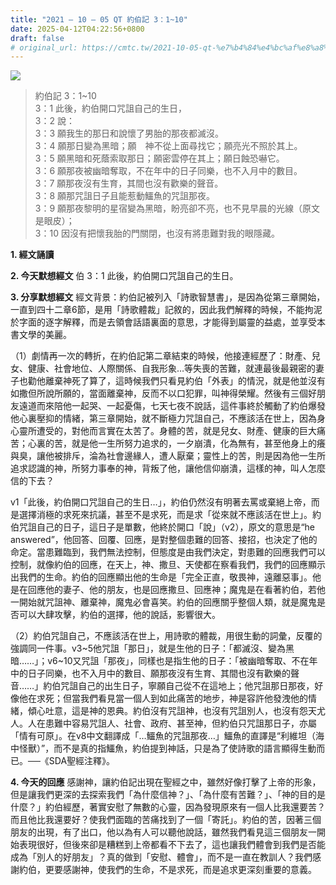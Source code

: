 ```yaml
---
title: "2021 – 10 – 05 QT 約伯記 3：1~10"
date: 2025-04-12T04:22:56+0800
draft: false
# original_url: https://cmtc.tw/2021-10-05-qt-%e7%b4%84%e4%bc%af%e8%a8%98-3%ef%bc%9a110
---
```


![](/images/qt.jpg)
> 約伯記 3：1\~10  
> 3：1 此後，約伯開口咒詛自己的生日，  
> 3：2 說：  
> 3：3 願我生的那日和說懷了男胎的那夜都滅沒。  
> 3：4 願那日變為黑暗；願　神不從上面尋找它；願亮光不照於其上。  
> 3：5 願黑暗和死蔭索取那日；願密雲停在其上；願日蝕恐嚇它。  
> 3：6 願那夜被幽暗奪取，不在年中的日子同樂，也不入月中的數目。  
> 3：7 願那夜沒有生育，其間也沒有歡樂的聲音。  
> 3：8 願那咒詛日子且能惹動鱷魚的咒詛那夜。  
> 3：9 願那夜黎明的星宿變為黑暗，盼亮卻不亮，也不見早晨的光線（原文是眼皮）；  
> 3：10 因沒有把懷我胎的門關閉，也沒有將患難對我的眼隱藏。

**1. 經文誦讀**

**2.  今天默想經文**
伯 3：1 此後，約伯開口咒詛自己的生日。

**3. 分享默想經文**
經文背景：約伯記被列入「詩歌智慧書」，是因為從第三章開始，一直到四十二章6節，是用「詩歌體裁」記敘的，因此我們解釋的時候，不能拘泥於字面的逐字解釋，而是去領會話語裏面的意思，才能得到屬靈的益處，並享受本書文學的美麗。

（1）劇情再一次的轉折，在約伯記第二章結束的時候，他接連經歷了：財產、兒女、健康、社會地位、人際關係、自我形象…等失喪的苦難，就連最後最親密的妻子也勸他離棄神死了算了，這時候我們只看見約伯「外表」的情況，就是他並沒有如撒但所說所願的，當面離棄神，反而不以口犯罪，叫神得榮耀。然後有三個好朋友遠道而來陪他一起哭、一起憂傷，七天七夜不說話，這件事終於觸動了約伯爆發他心裏壓抑的情緒，第三章開始，就不斷極力咒詛自己，不應該活在世上，因為身心靈所遭受的，對他而言實在太苦了。身體的苦，就是兒女、財產、健康的巨大痛苦；心裏的苦，就是他一生所努力追求的，一夕崩潰，化為無有，甚至他身上的癢與臭，讓他被排斥，淪為社會邊緣人，遭人厭棄；靈性上的苦，則是因為他一生所追求認識的神，所努力事奉的神，背叛了他，讓他信仰崩潰，這樣的神，叫人怎麼信的下去？

v1「此後，約伯開口咒詛自己的生日…」，約伯仍然沒有明著去罵或棄絕上帝，而是選擇消極的求死來抗議，甚至不是求死，而是求「從來就不應該活在世上」。約伯咒詛自己的日子，這日子是單數，他終於開口「說」（v2），原文的意思是“he answered”，他回答、回覆、回應，是對整個患難的回答、接招，也決定了他的命定。當患難臨到，我們無法控制，但態度是由我們決定，對患難的回應我們可以控制，就像約伯的回應，在天上，神、撒旦、天使都在察看我們，我們的回應顯示出我們的生命。約伯的回應顯出他的生命是「完全正直，敬畏神，遠離惡事」。他是在回應他的妻子、他的朋友，也是回應撒旦、回應神；魔鬼是在看著約伯，若他一開始就咒詛神、離棄神，魔鬼必會喜笑。約伯的回應關乎整個人類，就是魔鬼是否可以大肆攻擊，約伯的選擇，他的說話，影響很大。

（2）約伯咒詛自己，不應該活在世上，用詩歌的體裁，用很生動的詞彙，反覆的強調同一件事。v3\~5他咒詛「那日」，就是生他的日子：「都滅沒、變為黑暗……」；v6\~10又咒詛「那夜」，同樣也是指生他的日子：「被幽暗奪取、不在年中的日子同樂，也不入月中的數目、願那夜沒有生育、其間也沒有歡樂的聲音……」約伯咒詛自己的出生日子，寧願自己從不在這地上；他咒詛那日那夜，好像他在求死；但當我們看見當一個人到如此痛苦的地步，神是容許他發洩他的情緒，傾心吐意，這是神的恩典。約伯沒有咒詛神，也沒有咒詛別人，也沒有怨天尤人。人在患難中容易咒詛人、社會、政府、甚至神，但約伯只咒詛那日子，亦屬「情有可原」。在v8中文翻譯成「…鱷魚的咒詛那夜…」鱷魚的直譯是“利維坦（海中怪獸）”，而不是真的指鱷魚，約伯提到神話，只是為了使詩歌的語言顯得生動而已。──《SDA聖經注釋》。

**4. 今天的回應**
感謝神，讓約伯記出現在聖經之中，雖然好像打擊了上帝的形象，但是讓我們更深的去探索我們「為什麼信神？」、「為什麼有苦難？」、「神的目的是什麼？」約伯經歷，著實安慰了無數的心靈，因為發現原來有一個人比我還要苦？而且他比我還要好？使我們面臨的苦痛找到了一個「寄託」。約伯的苦，因著三個朋友的出現，有了出口，他以為有人可以聽他說話，雖然我們看見這三個朋友一開始表現很好，但後來卻是糟糕到上帝都看不下去了，這也讓我們體會到我們是否能成為「別人的好朋友」？真的做到「安慰、體會」，而不是一直在教訓人？我們感謝約伯，更要感謝神，使我們的生命，不是求死，而是追求更深刻重要的意義。
